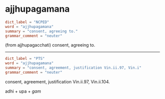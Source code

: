 # ajjhupagamana

``` toml
dict_label = "NCPED"
word = "ajjhupagamana"
summary = "consent, agreeing to."
grammar_comment = "neuter"
```

(from ajjhupagacchati) consent, agreeing to.

--------------------

``` toml
dict_label = "PTS"
word = "ajjhupagamana"
summary = "consent, agreement, justification Vin.ii.97, Vin.i"
grammar_comment = "neuter"
```

consent, agreement, justification Vin.ii.97, Vin.ii.104.

adhi \+ upa \+ *gam*

